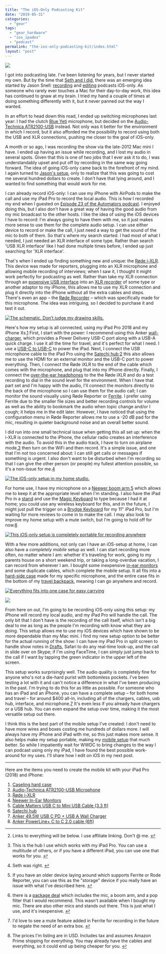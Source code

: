 ```yaml
---
title: "The iOS-Only Podcasting Kit"
date: "2019-05-31"
categories: 
  - "gear"
tags: 
  - "gear_hardware"
  - "ios_ipados"
  - "podcast"
permalink: "the-ios-only-podcasting-kit/index.html"
layout: "post"
---
```


[![](/images/iOS-Only-Podcast-Setup-1024x768.jpeg)](https://www.nahumck.me/wp-content/uploads/2019/05/iOS-Only-Podcast-Setup.jpeg)

I got into podcasting late. I've been listening for years, but I never started my own. But by the time that [Seth and I did](https://www.nahumck.me/fundamentally-broken/), there was an emerging idea started by Jason Snell: [recording](https://sixcolors.com/post/2016/12/recording-a-podcast-locally-on-ios-without-a-mac/) and [editing](https://sixcolors.com/post/2015/11/editing-podcasts-on-ios-with-ferrite/) podcasts iOS-only. As someone who rarely ever touches a Mac for their day-to-day work, this idea has continued to gnaw at my brain. I tried my hand a couple of times at doing something differently with it, but it never panned out the way I wanted.

In an effort to head down this road, I ended up switching microphones last year: I had the clutch [Blue Yeti](http://www.amazon.com/dp/B00N1YPXW2/?tag=nahumck-20) microphone, but decided on the [Audio-Technica ATR2100-USB](http://www.amazon.com/dp/B004QJOZS4/?tag=nahumck-20) instead. Not only was it better for the environment in which I record, but it also afforded me the possibility to record using both the USB and XLR connections, pushing me closer to the goal of iOS-only.

A month or so ago, I was recording the show via the late-2012 Mac mini I have. I ended up having an issue while recording, and I lost my audio in several spots. Given that this is one of two jobs that I ever ask it to do, I was understandably upset and put off by recording in the same way going forward. The idea of going iOS-only came back to the forefront of my mind. I again turned to [Jason's setup](https://sixcolors.com/post/2019/02/a-week-of-podcasting-with-only-an-ipad-pro/), only to realize that this was going to cost me several hundred dollars to create. I don't have that lying around, and I wanted to find something that would work for me.

I can already record iOS-only: I can use my iPhone with AirPods to make the call and use my iPad Pro to record the local audio. This is how I recorded my end when I guested on [Episode 23 of the Automators podcast](https://www.relay.fm/automators/23). I enjoyed doing this, but I also don't have a great way of having the good audio from my mic broadcast to the other hosts. I like the idea of using the iOS devices I have to record: I'm always going to have them with me, so it just makes more sense to use them for the complete audio setup. I can use either device to record or make the call, I just need a way to get the sound of the mic to both of them. So that's where my search started. I had most of what I needed, I just needed an XLR interface of some type. Rather than search 'USB XLR interface' like I had done multiple times before, I ended up just searching for 'XLR interface'.

That's when I ended up finding something new and unique: the [Røde i-XLR](http://www.amazon.com/dp/B01LS9JI22/?tag=nahumck-20). This device was made for reporters, plugging into an XLR microphone and allowing mobile recording of interviews; when I saw it, I thought it might work perfectly for podcasting as well. Rather than take my XLR connection through an [expensive USB interface](https://www.sounddevices.com/product/usbpre-2/) into an [XLR recorder](http://www.amazon.com/dp/B01DPOXS8I/?tag=nahumck-20) of some type or another adaptor to my iPhone, this allows me to use my XLR connection and plug it directly into the iPhone without all the extra cables and steps. There's even an app – the [Røde Recorder](https://itunes.apple.com/us/app/r%C3%B8de-reporter/id1066635435?mt=8&uo=4&at=1001l4VZ) – which was specifically made for this microphone. The idea was intriguing, so I decided to purchase it and test it out.

[![](/images/iOS-Only-Podcasting-Schematic-450x314.jpeg "The schematic. Don’t judge my drawing skills.")](https://www.nahumck.me/wp-content/uploads/2019/05/iOS-Only-Podcasting-Schematic.jpeg) 

Here's how my setup is all connected, using my iPad Pro 2018 and my iPhone Xs.[1](#fn-1590-links) First, I start with the power: I recommend using this Anker [wall-charger](http://www.amazon.com/dp/B0721DV7YX/?tag=nahumck-20), which provides a Power Delivery USB-C port along with a USB-A quick charge. I use it all the time for travel, and it's perfect for what I need. I use a [USB-C to USB-C](http://www.amazon.com/dp/B01LNA0XCU/?tag=nahumck-20) to power the iPad. Next, I connect the USB microphone cable to the iPad Pro using the [Satechi hub](http://www.amazon.com/dp/B07K6YFW7X/?tag=nahumck-20);[2](#fn-1590-hub) this also allows me to use the HDMI for an external monitor and the USB-C port to power everything. Then, I connect the Røde iXLR to the end of the cable which comes with the microphone, and plug that into my iPhone directly. Finally, I connect the [over-the-ear headphones](http://www.amazon.com/dp/B003LPTAYI/?tag=nahumck-20) to the the Røde iXLR and do a test recording to dial in the sound level for the environment. When I have that part set and I'm happy with the audio, I'll connect the monitors directly to the back of the microphone so I can use them for the audio call; I can monitor the sound visually using Røde Reporter or [Ferrite](https://itunes.apple.com/us/app/ferrite-recording-studio/id1018780185?mt=8&uo=4&at=1001l4VZ). I prefer using Ferrite due to the smaller file sizes and better recording controls for volume as well as the ability to bookmark the audio when topic change and/or I cough; it helps me in the edit later. However, I have noticed that using the configuration menu in Røde Reporter allows me to use a -20 dB pad for the mic, resulting in quieter background noise and an overall better sound.

I did run into one small technical issue when getting this all set up: when the i-XLR is connected to the iPhone, the cellular radio creates an interference with the audio. To avoid this in the audio track, I have to turn on airplane mode,[3](#fn-1590-Seth) then turn on the WiFi and then record. It's a simple issue, and one that I'm not too concerned about: I can still get calls or messages if something is urgent. I also don't want to be disturbed when I'm recording so that I can give the other person (or people) my fullest attention possible, so it's a non-issue for me.[4](#fn-1590-device)

[![](/images/iOS-Only-Podcast-Studio-450x300.jpeg "The iOS-only setup in my home studio.")](https://www.nahumck.me/wp-content/uploads/2019/05/iOS-Only-Podcast-Studio.jpeg)

For home use, I have my microphone on a [Neewer boom arm](http://www.amazon.com/dp/B00DY1F2CS/?tag=nahumck-20),[5](#fn-1590-package) which allows me to keep it at the appropriate level when I'm standing. I also have the iPad Pro in a [stand](http://www.amazon.com/dp/B01ALPUFYO/?tag=nahumck-20) and use the [Magic Keyboard](http://www.amazon.com/dp/B016QO64FI/?tag=nahumck-20) to type because I had it at home; you could use any wireless keyboard for this, and in the future, I might just pull the trigger on a [Brydge Keyboard](https://www.brydge.com/products/brydge-for-ipad-pro-2018) for my 11" iPad Pro, but I'm waiting for more reviews to come in to make the call. I may also look to improve my home setup with a mute switch, but I'm going to hold off for now.[6](#fn-1590-mute)

[![](/images/iOS-Only-Podcast-Setup-450x338.jpeg "This iOS-only setup is completely portable for recording anywhere")](https://www.nahumck.me/wp-content/uploads/2019/05/iOS-Only-Podcast-Setup.jpeg)

With a few more additions, not only can I have an iOS-setup at home, I can also have a _completely mobile_ setup as well. I can start recording more often, no matter where I am: whether it's traveling for work, going to my parents house on a short weekend trip, or taking a long-overdue vacation, I can record from wherever I am. I bought some inexpensive [in-ear monitors](http://www.amazon.com/dp/B0798JB6S3/?tag=nahumck-20) and some duplicate cables, which complete the mobile setup. It all fits into a [hard-side case](http://www.amazon.com/dp/B06XXFQB8M/?tag=nahumck-20) made for my specific microphone, and the entire case fits in the bottom of my [travel backpack](http://www.amazon.com/dp/B019TQP442/?tag=nahumck-20), meaning I can go anywhere and record.

[![](/images/iOS-Only-Podcast-Setup-Open-450x337.jpeg "Everything fits into one case for easy carrying")](https://www.nahumck.me/wp-content/uploads/2019/05/iOS-Only-Podcast-Setup-Open.jpeg)

[![](/images/iOS-Only-Portable-Setup-450x338.jpeg)](https://www.nahumck.me/wp-content/uploads/2019/05/iOS-Only-Portable-Setup.jpeg)

From here on out, I'm going to be recording iOS-only using this setup: my iPhone will record my local audio, and my iPad Pro will handle the call. The only bit that I don't have is the recording of the call itself, which isn't a big deal to me as long as the people I'm recording with know what they are doing. This setup allows me to use my iOS devices which have shown to be more dependable than my Mac mini. I find my new setup option to be better for the actual running of the show: I can have my iPad Pro in split screen to handle show notes in [Drafts](https://itunes.apple.com/us/app/drafts-capture-act/id1236254471?mt=8&uo=4&at=1001l4VZ), Safari to do any real-time look-up, and the call in slide over on Skype; if I'm using FaceTime, I can simply just jump back to the call if I want by tapping the green indicator in the upper left of the screen.

This setup works surprisingly well. The audio quality is completely fine for anyone who's not a die-hard purist with bottomless pockets. I've been testing a lot with it and can't notice a difference in what I've been producing in the past. I'm trying to do this for as little as possible. For someone who has an iPad and an iPhone, you can have a complete setup – for both home and travel – for around $400 all-in, including all of the chargers, cables, usb hub, interface, and microphone.[7](#fn-1590-total) It's even less if you already have chargers or a USB hub. You can even expand the setup over time, making it the most versatile setup out there.

I think this is the best part of the mobile setup I've created: I don't need to have more wires and boxes costing me hundreds of dollars more. I will always have my iPhone and iPad with me, so this just makes more sense. It also helps make my setup portable, making my [mobile setup](https://www.nahumck.me/perfectly-mobile/) that much better. So while I impatiently wait for WWDC to bring changes to the way I can podcast using only my iPad, I have found the best possible work-around for my uses. I'll share how I edit on iOS in my next post.

* * *

Here are the items you need to create the mobile kit with your iPad Pro (2018) and iPhone:

1. [Caseling hard case](http://www.amazon.com/dp/B06XXFQB8M/?tag=nahumck-20)
2. [Audio-Technica ATR2100-USB Microphone](http://www.amazon.com/dp/B004QJOZS4/?tag=nahumck-20)
3. [Røde i-XLR](http://www.amazon.com/dp/B01LS9JI22/?tag=nahumck-20)
4. [Neewer In-Ear Monitors](http://www.amazon.com/dp/B0798JB6S3/?tag=nahumck-20)
5. [Cable Matters USB C to Mini USB Cable (3.3 ft)](http://www.amazon.com/dp/B00UUBS0SS/?tag=nahumck-20)
6. [Satechi hub](http://www.amazon.com/dp/B07K6YFW7X/?tag=nahumck-20)
7. [Anker 49.5W USB C PD + USB A Wall Charger](http://www.amazon.com/dp/B0721DV7YX/?tag=nahumck-20)
8. [Anker PowerLine+ C to C 2.0 cable (6ft)](http://www.amazon.com/dp/B01LNA0XCU/?tag=nahumck-20)

* * *

2. Links to everything will be below. I use affiliate linking. Don't @ me. [↩](#fnref-1590-links)

4. This is the hub I use which works with my iPad Pro. You can use a multitude of others, or if you have a different iPad, you can use one that works for you. [↩](#fnref-1590-hub)

6. Seth was right. [↩](#fnref-1590-Seth)

8. If you have an older device laying around which supports Ferrite or Rode Reporter, you can use this as the "storage" device if you really have an issue with what I've described here. [↩](#fnref-1590-device)

10. there is a [package deal](http://www.amazon.com/dp/B01MSQFIRE/?tag=nahumck-20) which includes the mic, a boom arm, and a pop filter that I would recommend. This wasn't available when I bought my mic. There are also other mics and stands out there. This is just what I use, and it's inexpensive. [↩](#fnref-1590-package)

12. I'd love to see a mute feature added in Ferrite for recording in the future to negate the need of an extra box. [↩](#fnref-1590-mute)

14. The prices I'm listing are in USD. Includes tax and assumes Amazon Prime shipping for everything. You may already have the cables and everything, so it could end up being cheaper for you. [↩](#fnref-1590-total)
